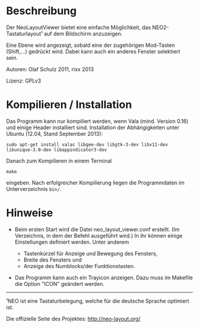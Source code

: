 Beschreibung 
========================================================================

Der NeoLayoutViewer bietet eine einfache Möglichkeit, das NEO2-
Tastaturlayout¹ auf dem Bildschirm anzuzeigen.

Eine Ebene wird angezeigt, sobald eine der zugehörigen Mod-Tasten (Shift,…)
gedrückt wird. Dabei kann auch ein anderes Fenster
selektiert sein.

Autoren: Olaf Schulz 2011, rixx 2013

Lizenz: GPLv3


Kompilieren / Installation
========================================================================

Das Programm kann nur kompiliert werden, wenn Vala (mind. Version 0.16) und einige Header
installiert sind. Installation der Abhängigkeiten unter Ubuntu (12.04, Stand September 2013):

    sudo apt-get install valac libgee-dev libgtk-3-dev libx11-dev libunique-3.0-dev libappindicator3-dev


Danach zum Kompilieren in einem Terminal 

    make

eingeben. Nach erfolgreicher Kompilierung liegen die Programmdaten
im Unterverzeichnis `bin/`.


Hinweise
========================================================================
- Beim ersten Start wird die Datei neo_layout_viewer.conf erstellt. (Im
  Verzeichnis, in dem der Befehl ausgeführt wird.) In ihr
  können einige Einstellungen definiert werden. Unter anderem
  - Tastenkürzel für Anzeige und Bewegung des Fensters,
  - Breite des Fensters und
  - Anzeige des Numblocks/der Funktionstasten.	

- Das Programm kann auch ein Trayicon anzeigen. Dazu muss im Makefile
  die Option "ICON" geändert werden.


______________________________________________________________________
¹NEO ist eine Tastaturbelegung, welche für die deutsche Sprache optimiert ist. 

 Die offizielle Seite des Projektes: http://neo-layout.org/
